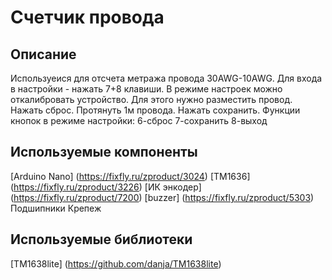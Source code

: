 # Счетчик провода

## Описание
Используеися для отсчета метража провода 30AWG-10AWG.
Для входа в настройки - нажать 7+8 клавиши. 
В режиме настроек можно откалибровать устройство. Для этого нужно разместить провод. Нажать сброс. Протянуть 1м провода. Нажать сохранить.
Функции кнопок в режиме настройки:
6-сброс
7-сохранить
8-выход

## Используемые компоненты
[Arduino Nano] (https://fixfly.ru/zproduct/3024)
[TM1636] (https://fixfly.ru/zproduct/3226)
[ИК энкодер] (https://fixfly.ru/zproduct/7200)
[buzzer] (https://fixfly.ru/zproduct/5303)
Подшипники
Крепеж

## Используемые библиотеки
[TM1638lite] (https://github.com/danja/TM1638lite)

